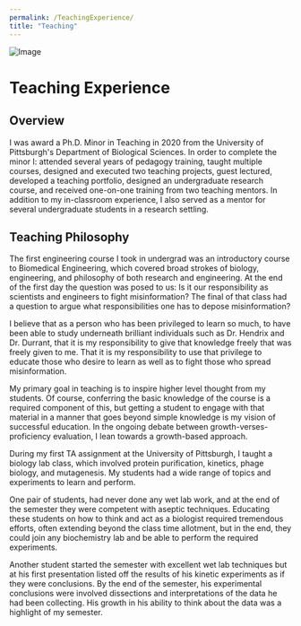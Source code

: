 ```yaml
---
permalink: /TeachingExperience/
title: "Teaching"
---
```


![Image](https://jacob-spiegel.github.io/Jacob-Spiegel/assets/Papers/images/Jacob_professional.png?raw=true "Image")

# Teaching Experience

## Overview

I was award a Ph.D. Minor in Teaching in 2020 from the University of Pittsburgh's Department of Biological Sciences. In order to complete the minor I: attended several years of pedagogy training, taught multiple courses, designed and executed two teaching projects, guest lectured, developed a teaching portfolio, designed an undergraduate research course, and received one-on-one training from two teaching mentors. In addition to my in-classroom experience, I also served as a mentor for several undergraduate students in a research settling. 

## Teaching Philosophy

The first engineering course I took in undergrad was an introductory course to Biomedical Engineering, which covered broad strokes of biology, engineering, and philosophy of both research and engineering. At the end of the first day the question was posed to us: Is it our responsibility as scientists and engineers to fight misinformation? The final of that class had a question to argue what responsibilities one has to depose misinformation?

I believe that as a person who has been privileged to learn so much, to have been able to study underneath brilliant individuals such as Dr. Hendrix and Dr. Durrant, that it is my responsibility to give that knowledge freely that was freely given to me. That it is my responsibility to use that privilege to educate those who desire to learn as well as to fight those who spread misinformation.

My primary goal in teaching is to inspire higher level thought from my students. Of course, conferring the basic knowledge of the course is a required component of this, but getting a student to engage with that material in a manner that goes beyond simple knowledge is my vision of successful education. In the ongoing debate between growth-verses-proficiency evaluation, I lean towards a growth-based approach.

During my first TA assignment at the University of Pittsburgh, I taught a biology lab class, which involved protein purification, kinetics, phage biology, and mutagenesis. My students had a wide range of topics and experiments to learn and perform.

One pair of students, had never done any wet lab work, and at the end of the semester they were competent with aseptic techniques. Educating these students on how to think and act as a biologist required tremendous efforts, often extending beyond the class time allotment, but in the end, they could join any biochemistry lab and be able to perform the required experiments.

Another student started the semester with excellent wet lab techniques but at his first presentation listed off the results of his kinetic experiments as if they were conclusions. By the end of the semester, his experimental conclusions were involved dissections and interpretations of the data he had been collecting. His growth in his ability to think about the data was a highlight of my semester.

